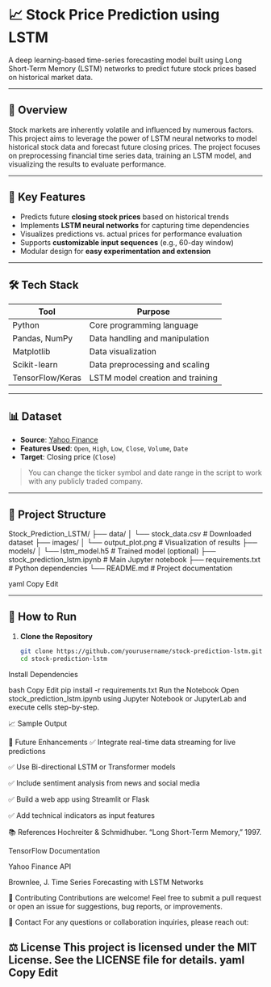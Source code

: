 # 📈 Stock Price Prediction using LSTM

A deep learning-based time-series forecasting model built using Long Short-Term Memory (LSTM) networks to predict future stock prices based on historical market data.

---

## 🚀 Overview

Stock markets are inherently volatile and influenced by numerous factors. This project aims to leverage the power of LSTM neural networks to model historical stock data and forecast future closing prices. The project focuses on preprocessing financial time series data, training an LSTM model, and visualizing the results to evaluate performance.

---

## 🧠 Key Features

- Predicts future **closing stock prices** based on historical trends
- Implements **LSTM neural networks** for capturing time dependencies
- Visualizes predictions vs. actual prices for performance evaluation
- Supports **customizable input sequences** (e.g., 60-day window)
- Modular design for **easy experimentation and extension**

---

## 🛠️ Tech Stack

| Tool          | Purpose                            |
|---------------|-------------------------------------|
| Python        | Core programming language           |
| Pandas, NumPy | Data handling and manipulation      |
| Matplotlib    | Data visualization                  |
| Scikit-learn  | Data preprocessing and scaling      |
| TensorFlow/Keras | LSTM model creation and training |

---

## 📊 Dataset

- **Source**: [Yahoo Finance](https://finance.yahoo.com/)
- **Features Used**: `Open`, `High`, `Low`, `Close`, `Volume`, `Date`
- **Target**: Closing price (`Close`)

> You can change the ticker symbol and date range in the script to work with any publicly traded company.

---

## 📁 Project Structure
Stock_Prediction_LSTM/
├── data/
│ └── stock_data.csv # Downloaded dataset
├── images/
│ └── output_plot.png # Visualization of results
├── models/
│ └── lstm_model.h5 # Trained model (optional)
├── stock_prediction_lstm.ipynb # Main Jupyter notebook
├── requirements.txt # Python dependencies
└── README.md # Project documentation

yaml
Copy
Edit

---

## 🧪 How to Run

1. **Clone the Repository**
   ```bash
   git clone https://github.com/yourusername/stock-prediction-lstm.git
   cd stock-prediction-lstm
Install Dependencies

bash
Copy
Edit
pip install -r requirements.txt
Run the Notebook
Open stock_prediction_lstm.ipynb using Jupyter Notebook or JupyterLab and execute cells step-by-step.

📈 Sample Output

📌 Future Enhancements
✅ Integrate real-time data streaming for live predictions

✅ Use Bi-directional LSTM or Transformer models

✅ Include sentiment analysis from news and social media

✅ Build a web app using Streamlit or Flask

✅ Add technical indicators as input features

📚 References
Hochreiter & Schmidhuber. “Long Short-Term Memory,” 1997.

TensorFlow Documentation

Yahoo Finance API

Brownlee, J. Time Series Forecasting with LSTM Networks

🤝 Contributing
Contributions are welcome! Feel free to submit a pull request or open an issue for suggestions, bug reports, or improvements.

📧 Contact
For any questions or collaboration inquiries, please reach out:

⚖️ License
This project is licensed under the MIT License. See the LICENSE file for details.
yaml
Copy
Edit
---


